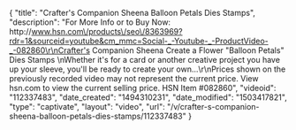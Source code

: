 {
    "title": "Crafter's Companion Sheena Balloon Petals Dies   Stamps",
    "description": "For More Info or to Buy Now: http:\/\/www.hsn.com\/products\/seo\/8363969?rdr=1&sourceid=youtube&cm_mmc=Social-_-Youtube-_-ProductVideo-_-082860\r\nCrafter's Companion Sheena Create a Flower \"Balloon Petals\" Dies   Stamps  \nWhether it's for a card or another creative project you have up your sleeve, you'll be ready to create your own...\r\nPrices shown on the previously recorded video may not represent the current price.  View hsn.com to view the current selling price. HSN Item #082860",
    "videoid": "112337483",
    "date_created": "1494310231",
    "date_modified": "1503417821",
    "type": "captivate",
    "layout": "video",
    "url": "\/v\/crafter-s-companion-sheena-balloon-petals-dies-stamps\/112337483"
}